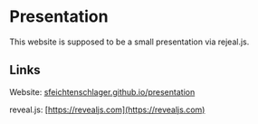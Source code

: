 # Presentation

This website is supposed to be a small presentation via rejeal.js.

## Links

Website: [sfeichtenschlager.github.io/presentation](https://sfeichtenschlager.github.io/presentation)

reveal.js: [https://revealjs.com](https://revealjs.com)